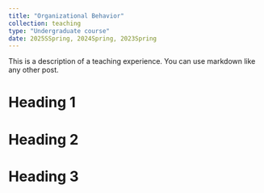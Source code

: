 ```yaml
---
title: "Organizational Behavior"
collection: teaching
type: "Undergraduate course"
date: 2025SSpring, 2024Spring, 2023Spring
---
```


This is a description of a teaching experience. You can use markdown like any other post.

Heading 1
======

Heading 2
======

Heading 3
======
